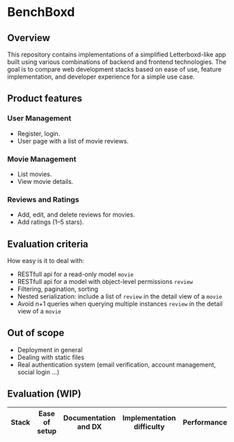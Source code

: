 # BenchBoxd

## Overview

This repository contains implementations of a simplified Letterboxd-like app built using various combinations of backend and frontend technologies. The goal is to compare web development stacks based on ease of use, feature implementation, and developer experience for 
a simple use case.

## Product features

### User Management

* Register, login.
* User page with a list of movie reviews.

### Movie Management

* List movies.
* View movie details.

### Reviews and Ratings

* Add, edit, and delete reviews for movies.
* Add ratings (1–5 stars).

## Evaluation criteria

How easy is it to deal with:

* RESTfull api for a read-only model `movie`
* RESTfull api for a model with object-level permissions `review`
* Filtering, pagination, sorting
* Nested serialization: include a list of `review` in the detail view of a `movie`
* Avoid n+1 queries when querying multiple instances `review` in the detail view of a `movie`

## Out of scope

* Deployment in general
* Dealing with static files
* Real authentication system (email verification, account management, social login ...)

## Evaluation (WIP)

Stack | Ease of setup | Documentation and DX | Implementation difficulty | Performance |
|---|---|---|---|---|